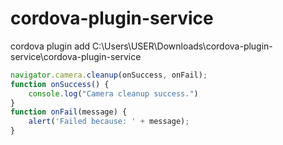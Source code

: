 # cordova-plugin-service

cordova plugin add C:\Users\USER\Downloads\cordova-plugin-service\cordova-plugin-service


```js
navigator.camera.cleanup(onSuccess, onFail);
function onSuccess() {
    console.log("Camera cleanup success.")
}
function onFail(message) {
    alert('Failed because: ' + message);
}
```
